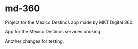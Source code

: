 # md-360
Project for the Mexico Destinos app made by MKT Digital 360.

App for the Mexico Destinos services booking.

Another changes for testing.
